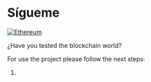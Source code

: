 # Sígueme

[![Ethereum](https://cdn3.emoji.gg/emojis/7675-ethereum.png)](https://emoji.gg/emoji/7675-ethereum)

¿Have you tested the blockchain world?

For use the project please follow the next steps:

1. 
